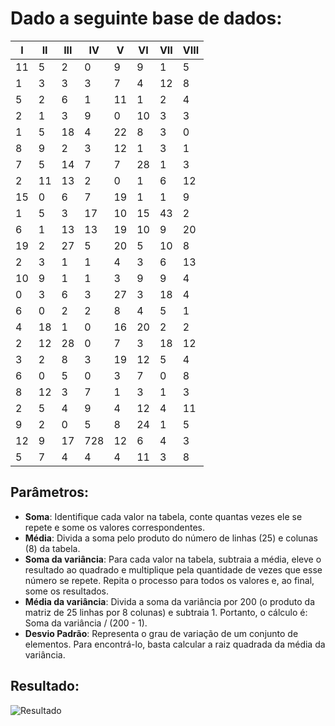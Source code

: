 # Dado a seguinte base de dados:

|  I  |  II | III |  IV  |  V  |  VI | VII | VIII| 
| --- | --- | --- | ---  | --- | --- | --- | --- |
| 11  |  5  |  2  |   0  |  9  |  9  |  1  |  5  |
|  1  |  3  |  3  |   3  |  7  |  4  | 12  |  8  |
|  5  |  2  |  6  |   1  | 11  |  1  |  2  |  4  |
|  2  |  1  |  3  |   9  |  0  | 10  |  3  |  3  |
|  1  |  5  | 18  |   4  | 22  |  8  |  3  |  0  |
|  8  |  9  |  2  |   3  | 12  |  1  |  3  |  1  |
|  7  |  5  | 14  |   7  |  7  | 28  |  1  |  3  |
|  2  | 11  | 13  |   2  |  0  |  1  |  6  | 12  |
| 15  |  0  |  6  |   7  | 19  |  1  |  1  |  9  |
|  1  |  5  |  3  |  17  | 10  | 15  | 43  |  2  |
|  6  |  1  | 13  |  13  | 19  | 10  |  9  | 20  |
| 19  |  2  | 27  |   5  | 20  |  5  | 10  |  8  |
|  2  |  3  |  1  |   1  |  4  |  3  |  6  | 13  |
| 10  |  9  |  1  |   1  |  3  |  9  |  9  |  4  |
|  0  |  3  |  6  |   3  | 27  |  3  | 18  |  4  |
|  6  |  0  |  2  |   2  |  8  |  4  |  5  |  1  |
|  4  | 18  |  1  |   0  | 16  | 20  |  2  |  2  |
|  2  | 12  | 28  |   0  |  7  |  3  | 18  | 12  |
|  3  |  2  |  8  |   3  | 19  | 12  |  5  |  4  |
|  6  |  0  |  5  |   0  |  3  |  7  |  0  |  8  |
|  8  | 12  |  3  |   7  |  1  |  3  |  1  |  3  |
|  2  |  5  |  4  |   9  |  4  | 12  |  4  | 11  |
|  9  |  2  |  0  |   5  |  8  | 24  |  1  |  5  |
| 12  |  9  | 17  | 728  | 12  |  6  |  4  |  3  |
|  5  |  7  |  4  |   4  |  4  | 11  |  3  |  8  |

## Parâmetros:
- **Soma**: Identifique cada valor na tabela, conte quantas vezes ele se repete e some os valores correspondentes.
- **Média**: Divida a soma pelo produto do número de linhas (25) e colunas (8) da tabela.
- **Soma da variância**: Para cada valor na tabela, subtraia a média, eleve o resultado ao quadrado e multiplique pela quantidade de vezes que esse número se repete. Repita o processo para todos os valores e, ao final, some os resultados.
- **Média da variância**: Divida a soma da variância por 200 (o produto da matriz de 25 linhas por 8 colunas) e subtraia 1. Portanto, o cálculo é: Soma da variância / (200 - 1).
- **Desvio Padrão**: Representa o grau de variação de um conjunto de elementos. Para encontrá-lo, basta calcular a raiz quadrada da média da variância.

## Resultado:
![Resultado](https://github.com/user-attachments/assets/019e2ff7-9fb0-471c-8607-f8aacd34e60e)

